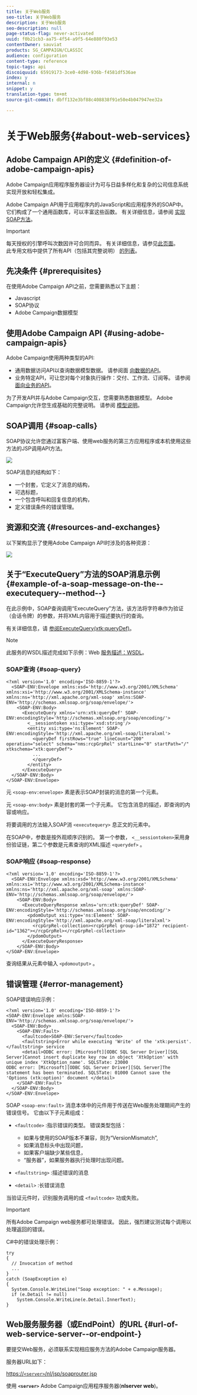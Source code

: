```yaml
---
title: 关于Web服务
seo-title: 关于Web服务
description: 关于Web服务
seo-description: null
page-status-flag: never-activated
uuid: f0b21cb3-aa75-4f54-a9f5-64e880f93e53
contentOwner: sauviat
products: SG_CAMPAIGN/CLASSIC
audience: configuration
content-type: reference
topic-tags: api
discoiquuid: 65919173-3ce0-4d98-936b-f4581df536ae
index: y
internal: n
snippet: y
translation-type: tm+mt
source-git-commit: dbff132e3bf88c408838f91e50e4b047947ee32a

---
```



# 关于Web服务{#about-web-services}

## Adobe Campaign API的定义 {#definition-of-adobe-campaign-apis}

Adobe Campaign应用程序服务器设计为可与日益多样化和复杂的公司信息系统实现开放和轻松集成。

Adobe Campaign API用于应用程序内的JavaScript和应用程序外的SOAP中。 它们构成了一个通用函数库，可以丰富这些函数。 有关详细信息，请参阅 [实现SOAP方法](../../configuration/using/implementing-soap-methods.md)。

>[!IMPORTANT]
>
>每天授权的引擎呼叫次数因许可合同而异。 有关详细信息，请参见[此页面](https://helpx.adobe.com/legal/product-descriptions/adobe-campaign-classic---product-description.html)。\
>此专用文档中提供了所有API（包括其完整说明） [的列表](https://docs.campaign.adobe.com/doc/AC/en/jsapi/index.html)。

## 先决条件 {#prerequisites}

在使用Adobe Campaign API之前，您需要熟悉以下主题：

* Javascript
* SOAP协议
* Adobe Campaign数据模型

## 使用Adobe Campaign API {#using-adobe-campaign-apis}

Adobe Campaign使用两种类型的API:

* 通用数据访问API以查询数据模型数据。 请参阅面 [向数据的API](../../configuration/using/data-oriented-apis.md)。
* 业务特定API，可让您对每个对象执行操作：交付、工作流、订阅等。 请参阅 [面向业务的API](../../configuration/using/business-oriented-apis.md)。

为了开发API并与Adobe Campaign交互，您需要熟悉数据模型。 Adobe Campaign允许您生成基础的完整说明。 请参阅 [模型说明](../../configuration/using/data-oriented-apis.md#description-of-the-model)。

## SOAP调用 {#soap-calls}

SOAP协议允许您通过富客户端、使用web服务的第三方应用程序或本机使用这些方法的JSP调用API方法。

![](assets/s_ncs_configuration_architecture.png)

SOAP消息的结构如下：

* 一个封套，它定义了消息的结构，
* 可选标题，
* 一个包含呼叫和回复信息的机构，
* 定义错误条件的错误管理。

## 资源和交流 {#resources-and-exchanges}

以下架构显示了使用Adobe Campaign API时涉及的各种资源：

![](assets/s_ncs_integration_webservices_schema_pres.png)

## 关于“ExecuteQuery”方法的SOAP消息示例 {#example-of-a-soap-message-on-the--executequery--method--}

在此示例中，SOAP查询调用“ExecuteQuery”方法，该方法将字符串作为验证（会话令牌）的参数，并将XML内容用于描述要执行的查询。

有关详细信息，请 [参阅ExecuteQuery(xtk:queryDef)](../../configuration/using/data-oriented-apis.md#executequery--xtk-querydef-)。

>[!NOTE]
>
>此服务的WSDL描述完成如下示例：Web [服务描述：WSDL](../../configuration/using/web-service-calls.md#web-service-description--wsdl)。

### SOAP查询 {#soap-query}

```
<?xml version='1.0' encoding='ISO-8859-1'?>
  <SOAP-ENV:Envelope xmlns:xsd='http://www.w3.org/2001/XMLSchema' xmlns:xsi='http://www.w3.org/2001/XMLSchema-instance' xmlns:ns='http://xml.apache.org/xml-soap' xmlns:SOAP-ENV='http://schemas.xmlsoap.org/soap/envelope/'>
    <SOAP-ENV:Body>
      <ExecuteQuery xmlns='urn:xtk:queryDef' SOAP-ENV:encodingStyle='http://schemas.xmlsoap.org/soap/encoding/'>
        <__sessiontoken xsi:type='xsd:string'/>
        <entity xsi:type='ns:Element' SOAP-ENV:encodingStyle='http://xml.apache.org/xml-soap/literalxml'>
          <queryDef firstRows="true" lineCount="200" operation="select" schema="nms:rcpGrpRel" startLine="0" startPath="/" xtkschema="xtk:queryDef">
          ...
          </queryDef>
        </entity>
      </ExecuteQuery>
  </SOAP-ENV:Body>
</SOAP-ENV:Envelope>
```

元 `<soap-env:envelope>` 素是表示SOAP封装的消息的第一个元素。

元 `<soap-env:body>` 素是封套的第一个子元素。 它包含消息的描述，即查询的内容或响应。

将要调用的方法输入SOAP消 `<executequery>` 息正文的元素中。

在SOAP中，参数是按外观顺序识别的。 第一个参数， `<__sessiontoken>`采用身份验证链，第二个参数是元素查询的XML描述 `<querydef>` 。

### SOAP响应 {#soap-response}

```
<?xml version='1.0' encoding='ISO-8859-1'?>
  <SOAP-ENV:Envelope xmlns:xsd='http://www.w3.org/2001/XMLSchema' xmlns:xsi='http://www.w3.org/2001/XMLSchema-instance' xmlns:ns='http://xml.apache.org/xml-soap' xmlns:SOAP-ENV='http://schemas.xmlsoap.org/soap/envelope/'>
    <SOAP-ENV:Body>
      <ExecuteQueryResponse xmlns='urn:xtk:queryDef' SOAP-ENV:encodingStyle='http://schemas.xmlsoap.org/soap/encoding/'>
        <pdomOutput xsi:type='ns:Element' SOAP-ENV:encodingStyle='http://xml.apache.org/xml-soap/literalxml'>
          <rcpGrpRel-collection><rcpGrpRel group-id="1872" recipient-id="1362"></rcpGrpRel></rcpGrpRel-collection>
        </pdomOutput>
      </ExecuteQueryResponse>
    </SOAP-ENV:Body>
</SOAP-ENV:Envelope>
```

查询结果从元素中输入 `<pdomoutput>` 。

## 错误管理 {#error-management}

SOAP错误响应示例：

```
<?xml version='1.0' encoding='ISO-8859-1'?>
<SOAP-ENV:Envelope xmlns:SOAP-ENV='http://schemas.xmlsoap.org/soap/envelope/'>
  <SOAP-ENV:Body>
    <SOAP-ENV:Fault>
      <faultcode>SOAP-ENV:Server</faultcode>
      <faultstring>Error while executing 'Write' of the 'xtk:persist'.</faultstring> service
      <detail>ODBC error: [Microsoft][ODBC SQL Server Driver][SQL Server]Cannot insert duplicate key row in object 'XtkOption' with unique index 'XtkOption_name'. SQLSTate: 23000
ODBC error: [Microsoft][ODBC SQL Server Driver][SQL Server]The statement has been terminated. SQLSTate: 01000 Cannot save the 'Options (xtk:option)' document </detail>
    </SOAP-ENV:Fault>
  </SOAP-ENV:Body>
</SOAP-ENV:Envelope>
```

SOAP `<soap-env:fault>` 消息本体中的元件用于传送在Web服务处理期间产生的错误信号。 它由以下子元素组成：

* `<faultcode>` :指示错误的类型。 错误类型包括：

   * 如果与使用的SOAP版本不兼容，则为“VersionMismatch”,
   * 如果消息标头中出现问题，
   * 如果客户端缺少某些信息，
   * “服务器”，如果服务器执行处理时出现问题。

* `<faultstring>` :描述错误的消息
* `<detail>` :长错误消息

当验证元件时，识别服务调用的成 `<faultcode>` 功或失败。

>[!IMPORTANT]
>
>所有Adobe Campaign web服务都可处理错误。 因此，强烈建议测试每个调用以处理返回的错误。

C#中的错误处理示例：

```
try 
{
  // Invocation of method
  ...
}
catch (SoapException e)
{
  System.Console.WriteLine("Soap exception: " + e.Message);        
  if (e.Detail != null)
    System.Console.WriteLine(e.Detail.InnerText);
}
```

## Web服务服务器（或EndPoint）的URL {#url-of-web-service-server--or-endpoint-}

要提交Web服务，必须联系实现相应服务方法的Adobe Campaign服务器。

服务器URL如下：

[https://`<server>`/nl/jsp/soaprouter.jsp](https://XXXX//nl/jsp/soaprouter.jsp)

使用 **`<server>`** Adobe Campaign应用程序服务器(**nlserver web**)。
